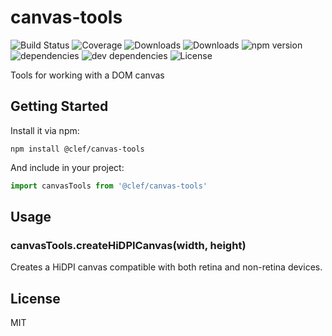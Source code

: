 # canvas-tools

![Build Status](https://img.shields.io/travis/clef/canvas-tools.svg)
![Coverage](https://img.shields.io/coveralls/clef/canvas-tools.svg)
![Downloads](https://img.shields.io/npm/dm/@clef/canvas-tools.svg)
![Downloads](https://img.shields.io/npm/dt/@clef/canvas-tools.svg)
![npm version](https://img.shields.io/npm/v/@clef/canvas-tools.svg)
![dependencies](https://img.shields.io/david/clef/canvas-tools.svg)
![dev dependencies](https://img.shields.io/david/dev/clef/canvas-tools.svg)
![License](https://img.shields.io/github/license/clef/canvas-tools.svg)

Tools for working with a DOM canvas

## Getting Started

Install it via npm:

```shell
npm install @clef/canvas-tools
```

And include in your project:

```javascript
import canvasTools from '@clef/canvas-tools'
```

## Usage

### canvasTools.createHiDPICanvas(width, height)

Creates a HiDPI canvas compatible with both retina and non-retina devices.

## License

MIT
